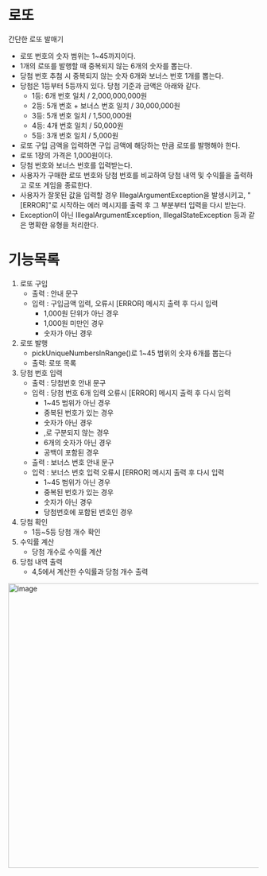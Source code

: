 # 로또
간단한 로또 발매기
- 로또 번호의 숫자 범위는 1~45까지이다.
- 1개의 로또를 발행할 때 중복되지 않는 6개의 숫자를 뽑는다.
- 당첨 번호 추첨 시 중복되지 않는 숫자 6개와 보너스 번호 1개를 뽑는다.
- 당첨은 1등부터 5등까지 있다. 당첨 기준과 금액은 아래와 같다.
   - 1등: 6개 번호 일치 / 2,000,000,000원
   - 2등: 5개 번호 + 보너스 번호 일치 / 30,000,000원
   - 3등: 5개 번호 일치 / 1,500,000원
   - 4등: 4개 번호 일치 / 50,000원
   - 5등: 3개 번호 일치 / 5,000원
- 로또 구입 금액을 입력하면 구입 금액에 해당하는 만큼 로또를 발행해야 한다.
- 로또 1장의 가격은 1,000원이다.
- 당첨 번호와 보너스 번호를 입력받는다.
- 사용자가 구매한 로또 번호와 당첨 번호를 비교하여 당첨 내역 및 수익률을 출력하고 로또 게임을 종료한다.
- 사용자가 잘못된 값을 입력할 경우 IllegalArgumentException을 발생시키고, "[ERROR]"로 시작하는 에러 메시지를 출력 후 그 부분부터 입력을 다시 받는다.
- Exception이 아닌 IllegalArgumentException, IllegalStateException 등과 같은 명확한 유형을 처리한다.

# 기능목록
1. 로또 구입
   - 출력 : 안내 문구
   - 입력 : 구입금액 입력, 오류시 [ERROR] 메시지 출력 후 다시 입력
      - 1,000원 단위가 아닌 경우
      - 1,000원 미만인 경우
      - 숫자가 아닌 경우
2. 로또 발행
   - pickUniqueNumbersInRange()로 1~45 범위의 숫자 6개를 뽑는다
   - 출력: 로또 목록
3. 당첨 번호 입력
   - 출력 : 당첨번호 안내 문구
   - 입력 : 당첨 번호 6개 입력 오류시 [ERROR] 메시지 출력 후 다시 입력
      - 1~45 범위가 아닌 경우
      - 중복된 번호가 있는 경우
      - 숫자가 아닌 경우
      - ,로 구분되지 않는 경우
      - 6개의 숫자가 아닌 경우
      - 공백이 포함된 경우
   - 출력 : 보너스 번호 안내 문구
   - 입력 : 보너스 번호 입력 오류시 [ERROR] 메시지 출력 후 다시 입력
      - 1~45 범위가 아닌 경우
      - 중복된 번호가 있는 경우
      - 숫자가 아닌 경우
      - 당첨번호에 포함된 번호인 경우
4. 당첨 확인
    - 1등~5등 당첨 개수 확인
5. 수익률 계산
   - 당첨 개수로 수익률 계산
6. 당첨 내역 출력
   - 4,5에서 계산한 수익률과 당첨 개수 출력


<img width="573" alt="image" src="https://github.com/user-attachments/assets/af536661-fbcc-4d21-814c-9a42636d1bff">

